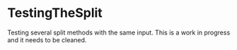 # TestingTheSplit
Testing several split methods with the same input.  This is a work in progress and it needs to be cleaned.
